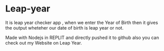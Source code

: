 # Leap-year

It is leap year checker app , when we enter the Year of Birth then it gives the output wheteher our date of birth 
is leap year or not.

Made with Nodejs in REPLIT and directly pushed it to github also you can check out my Website on Leap Year.
